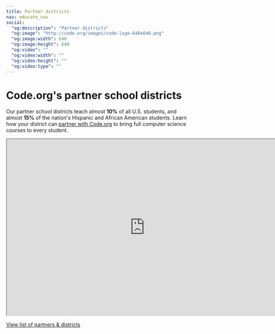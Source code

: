 ```yaml
---
title: Partner districts
nav: educate_nav
social:
  "og:description": "Partner districts"
  "og:image": "http://code.org/images/code-logo-640x640.png"
  "og:image:width": 640
  "og:image:height": 640
  "og:video": ""
  "og:video:width": ""
  "og:video:height": ""
  "og:video:type": ""
---
```

# Code.org's partner school districts
Our partner school districts teach almost **10%** of all U.S. students, and almost **15%** of the nation's Hispanic and African American students. Learn how your district can [partner with Code.org](/educate/districts) to bring full computer science courses to every student.

<iframe src="https://www.google.com/maps/d/u/0/embed?mid=zYPcjMEiE_Lk.kvcsHLK1SPns" width="750" height="480"></iframe>

[View list of partners & districts](https://docs.google.com/spreadsheets/d/1BDzs4k6nbZ87KdRZE62gqO_VpBC1yRSRbolWejGtDnU/edit#gid=0)